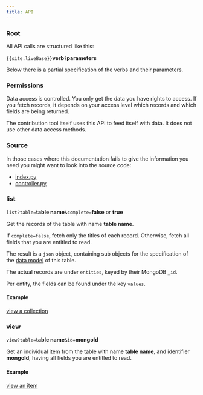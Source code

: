 ```yaml
---
title: API
---
```


### Root

All API calls are structured like this:

`{{site.liveBase}}`**verb**`?`**parameters**

Below there is a partial specification of the verbs and their parameters.

### Permissions

Data access is controlled. You only get the data you have rights to access. If
you fetch records, it depends on your access level which records and which
fields are being returned.

The contribution tool itself uses this API to feed itself with data. It does not
use other data access methods.

### Source

In those cases where this documentation fails to give the information you need
you might want to look into the source code:

* [index.py]({{site.serverBase}}/index.py)
* [controller.py]({{site.serverBase}}/controllers/controller.py)

### list

`list?table=`**table name**`&complete=`**false** or **true**

Get the records of the table with name **table name**.

If `complete=false`, fetch only the titles of each record. Otherwise, fetch all
fields that you are entitled to read.

The result is a `json` object, containing sub objects for the specification of
the [data model](Model) of this table.

The actual records are under `entities`, keyed by their MongoDB `_id`.

Per entity, the fields can be found under the key `values`.

#### Example

[view a collection]({{site.liveBase}}/api/db/list?table=contrib&complete=true)

### view

`view?table=`**table name**`&id=`**mongoId**

Get an individual item from the table with name **table name**, and identifier
**mongoId**, having all fields you are entitled to read.

#### Example

[view an item]({{site.liveBase}}/api/db/view?table=contrib&id=595426cf2179c0309da90f0e)
